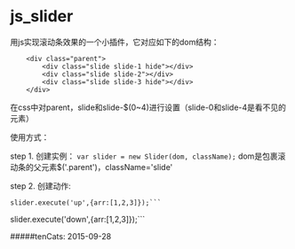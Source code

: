 # js_slider

用js实现滚动条效果的一个小插件，它对应如下的dom结构：
```
	<div class="parent">
		<div class="slide slide-1 hide"></div>
		<div class="slide slide-2"></div>
		<div class="slide slide-3 hide"></div>
	</div>
```
在css中对parent，slide和slide-$(0~4)进行设置（slide-0和slide-4是看不见的元素）

使用方式：

step 1.  创建实例：
	```var slider = new Slider(dom, className);```
	dom是包裹滚动条的父元素$('.parent')，className='slide'

step 2. 创建动作:
```
slider.execute('up',{arr:[1,2,3]});```

```
slider.execute('down',{arr:[1,2,3]});```


#####tenCats: 2015-09-28
